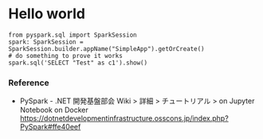 # Hello world
```
from pyspark.sql import SparkSession
spark: SparkSession = SparkSession.builder.appName("SimpleApp").getOrCreate()
# do something to prove it works
spark.sql('SELECT "Test" as c1').show()
```

### Reference
- PySpark - .NET 開発基盤部会 Wiki > 詳細 > チュートリアル > on Jupyter Notebook on Docker
https://dotnetdevelopmentinfrastructure.osscons.jp/index.php?PySpark#ffe40eef

